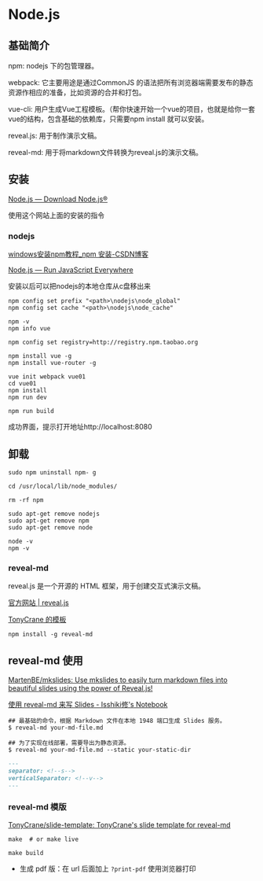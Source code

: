 # Node.js

## 基础简介
npm:  nodejs 下的包管理器。

webpack: 它主要用途是通过CommonJS 的语法把所有浏览器端需要发布的静态资源作相应的准备，比如资源的合并和打包。

vue-cli: 用户生成Vue工程模板。（帮你快速开始一个vue的项目，也就是给你一套vue的结构，包含基础的依赖库，只需要npm install 就可以安装。

reveal.js: 用于制作演示文稿。

reveal-md: 用于将markdown文件转换为reveal.js的演示文稿。


## 安装

[Node.js — Download Node.js®](https://nodejs.org/en/download)

使用这个网站上面的安装的指令


### nodejs
[windows安装npm教程\_npm 安装-CSDN博客](https://blog.csdn.net/zhouyan8603/article/details/109039732)



[Node.js — Run JavaScript Everywhere](https://nodejs.org/en/)

安装以后可以把nodejs的本地仓库从c盘移出来

```shell
npm config set prefix "<path>\nodejs\node_global"
npm config set cache "<path>\nodejs\node_cache"
```


```shell title="cmd验证安装"
npm -v
npm info vue
```

```shell title="配置镜像站点"
npm config set registry=http://registry.npm.taobao.org 
```

```
npm install vue -g
npm install vue-router -g
```

```shell title="创建vue工程"
vue init webpack vue01
cd vue01
npm install
npm run dev

npm run build
```

成功界面，提示打开地址http://localhost:8080

## 卸载

```
sudo npm uninstall npm- g
```

```shell
cd /usr/local/lib/node_modules/

rm -rf npm
```

```shell
sudo apt-get remove nodejs
sudo apt-get remove npm
sudo apt-get remove node
```

```shell
node -v
npm -v 
```










### reveal-md
reveal.js 是一个开源的 HTML 框架，用于创建交互式演示文稿。

[官方网站 | reveal.js](https://revealjs.com/)

[TonyCrane 的模板](https://github.com/TonyCrane/slide-template?tab=readme-ov-file)
```shell
npm install -g reveal-md
```

## reveal-md 使用
[MartenBE/mkslides: Use mkslides to easily turn markdown files into beautiful slides using the power of Reveal.js!](https://github.com/MartenBE/mkslides)

[使用 reveal-md 来写 Slides - Isshiki修's Notebook](https://note.isshikih.top/others/reveal-md2Slides/)

```shell
## 最基础的命令，根据 Markdown 文件在本地 1948 端口生成 Slides 服务。
$ reveal-md your-md-file.md

## 为了实现在线部署，需要导出为静态资源。
$ reveal-md your-md-file.md --static your-static-dir
```


```markdown
---
separator: <!--s-->
verticalSeparator: <!--v-->
---
```

### reveal-md 模版


[TonyCrane/slide-template: TonyCrane's slide template for reveal-md](https://github.com/TonyCrane/slide-template)


```shell title="开启本地实时预览"
make  # or make live
```

```shell title="构建静态文件"
make build
```


- 生成 pdf 版：在 url 后面加上 `?print-pdf` 使用浏览器打印